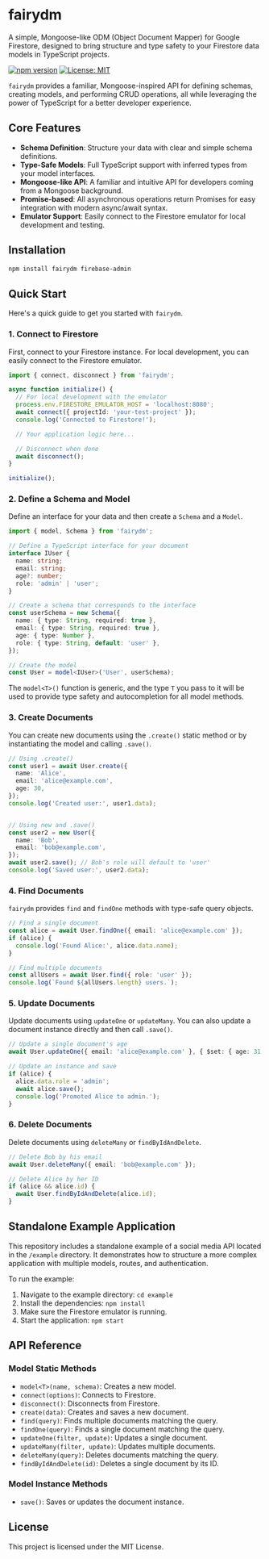 # fairydm

A simple, Mongoose-like ODM (Object Document Mapper) for Google Firestore, designed to bring structure and type safety to your Firestore data models in TypeScript projects.

[![npm version](https://badge.fury.io/js/fairydm.svg)](https://badge.fury.io/js/fairydm)
[![License: MIT](https://img.shields.io/badge/License-MIT-yellow.svg)](https://opensource.org/licenses/MIT)

`fairydm` provides a familiar, Mongoose-inspired API for defining schemas, creating models, and performing CRUD operations, all while leveraging the power of TypeScript for a better developer experience.

## Core Features

- **Schema Definition**: Structure your data with clear and simple schema definitions.
- **Type-Safe Models**: Full TypeScript support with inferred types from your model interfaces.
- **Mongoose-like API**: A familiar and intuitive API for developers coming from a Mongoose background.
- **Promise-based**: All asynchronous operations return Promises for easy integration with modern async/await syntax.
- **Emulator Support**: Easily connect to the Firestore emulator for local development and testing.

## Installation

```bash
npm install fairydm firebase-admin
```

## Quick Start

Here's a quick guide to get you started with `fairydm`.

### 1. Connect to Firestore

First, connect to your Firestore instance. For local development, you can easily connect to the Firestore emulator.

```typescript
import { connect, disconnect } from 'fairydm';

async function initialize() {
  // For local development with the emulator
  process.env.FIRESTORE_EMULATOR_HOST = 'localhost:8080';
  await connect({ projectId: 'your-test-project' });
  console.log('Connected to Firestore!');

  // Your application logic here...

  // Disconnect when done
  await disconnect();
}

initialize();
```

### 2. Define a Schema and Model

Define an interface for your data and then create a `Schema` and a `Model`.

```typescript
import { model, Schema } from 'fairydm';

// Define a TypeScript interface for your document
interface IUser {
  name: string;
  email: string;
  age?: number;
  role: 'admin' | 'user';
}

// Create a schema that corresponds to the interface
const userSchema = new Schema({
  name: { type: String, required: true },
  email: { type: String, required: true },
  age: { type: Number },
  role: { type: String, default: 'user' },
});

// Create the model
const User = model<IUser>('User', userSchema);
```
The `model<T>()` function is generic, and the type `T` you pass to it will be used to provide type safety and autocompletion for all model methods.

### 3. Create Documents

You can create new documents using the `.create()` static method or by instantiating the model and calling `.save()`.

```typescript
// Using .create()
const user1 = await User.create({
  name: 'Alice',
  email: 'alice@example.com',
  age: 30,
});
console.log('Created user:', user1.data);


// Using new and .save()
const user2 = new User({
  name: 'Bob',
  email: 'bob@example.com',
});
await user2.save(); // Bob's role will default to 'user'
console.log('Saved user:', user2.data);
```

### 4. Find Documents

`fairydm` provides `find` and `findOne` methods with type-safe query objects.

```typescript
// Find a single document
const alice = await User.findOne({ email: 'alice@example.com' });
if (alice) {
  console.log('Found Alice:', alice.data.name);
}

// Find multiple documents
const allUsers = await User.find({ role: 'user' });
console.log(`Found ${allUsers.length} users.`);
```

### 5. Update Documents

Update documents using `updateOne` or `updateMany`. You can also update a document instance directly and then call `.save()`.

```typescript
// Update a single document's age
await User.updateOne({ email: 'alice@example.com' }, { $set: { age: 31 } });

// Update an instance and save
if (alice) {
  alice.data.role = 'admin';
  await alice.save();
  console.log('Promoted Alice to admin.');
}
```

### 6. Delete Documents

Delete documents using `deleteMany` or `findByIdAndDelete`.

```typescript
// Delete Bob by his email
await User.deleteMany({ email: 'bob@example.com' });

// Delete Alice by her ID
if (alice && alice.id) {
  await User.findByIdAndDelete(alice.id);
}
```

## Standalone Example Application

This repository includes a standalone example of a social media API located in the `/example` directory. It demonstrates how to structure a more complex application with multiple models, routes, and authentication.

To run the example:
1.  Navigate to the example directory: `cd example`
2.  Install the dependencies: `npm install`
3.  Make sure the Firestore emulator is running.
4.  Start the application: `npm start`

## API Reference

### Model Static Methods

- `model<T>(name, schema)`: Creates a new model.
- `connect(options)`: Connects to Firestore.
- `disconnect()`: Disconnects from Firestore.
- `create(data)`: Creates and saves a new document.
- `find(query)`: Finds multiple documents matching the query.
- `findOne(query)`: Finds a single document matching the query.
- `updateOne(filter, update)`: Updates a single document.
- `updateMany(filter, update)`: Updates multiple documents.
- `deleteMany(query)`: Deletes documents matching the query.
- `findByIdAndDelete(id)`: Deletes a single document by its ID.

### Model Instance Methods

- `save()`: Saves or updates the document instance.

## License

This project is licensed under the MIT License.
